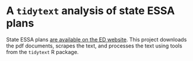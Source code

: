 # A `tidytext` analysis of state ESSA plans

State ESSA plans [are available on the ED website](https://www2.ed.gov/admins/lead/account/stateplan17/statesubmission.html). This project downloads the pdf documents, scrapes the text, and processes the text using tools from the `tidytext` R package.